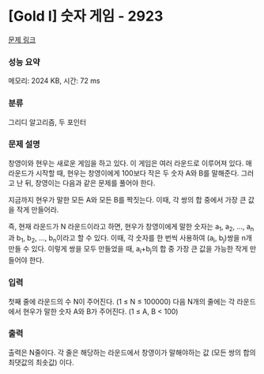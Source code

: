 # [Gold I] 숫자 게임 - 2923 

[문제 링크](https://www.acmicpc.net/problem/2923) 

### 성능 요약

메모리: 2024 KB, 시간: 72 ms

### 분류

그리디 알고리즘, 두 포인터

### 문제 설명

<p>창영이와 현우는 새로운 게임을 하고 있다. 이 게임은 여러 라운드로 이루어져 있다. 매 라운드가 시작할 때, 현우는 창영이에게 100보다 작은 두 숫자 A와 B를 말해준다. 그러고 난 뒤, 창영이는 다음과 같은 문제를 풀어야 한다. </p>

<p>지금까지 현우가 말한 모든 A와 모든 B를 짝짓는다. 이때, 각 쌍의 합 중에서 가장 큰 값을 작게 만들어라.</p>

<p>즉, 현재 라운드가 N 라운드이라고 하면, 현우가 창영이에게 말한 숫자는 a<sub>1</sub>, a<sub>2</sub>, ..., a<sub>n</sub> 과 b<sub>1</sub>, b<sub>2</sub>, ..., b<sub>n</sub>이라고 할 수 있다. 이때, 각 숫자를 한 번씩 사용하여 (a<sub>i</sub>, b<sub>j</sub>)쌍을 n개 만들 수 있다. 이렇게 쌍을 모두 만들었을 때, a<sub>i</sub>+b<sub>j</sub>의 합 중 가장 큰 값을 가능한 작게 만들어야 한다.</p>

### 입력 

 <p>첫째 줄에 라운드의 수 N이 주어진다. (1 ≤ N ≤ 100000) 다음 N개의 줄에는 각 라운드에서 현우가 말한 숫자 A와 B가 주어진다. (1 ≤ A, B < 100)</p>

### 출력 

 <p>출력은 N줄이다. 각 줄은 해당하는 라운드에서 창영이가 말해야하는 값 (모든 쌍의 합의 최댓값의 최솟값) 이다.</p>

